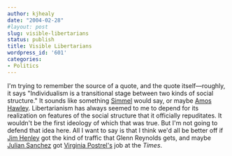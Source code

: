 ```yaml
---
author: kjhealy
date: "2004-02-28"
#layout: post
slug: visible-libertarians
status: publish
title: Visible Libertarians
wordpress_id: '601'
categories:
- Politics
---
```


I'm trying to remember the source of a quote, and the quote itself—roughly, it says "Individualism is a transitional stage between two kinds of social structure." It sounds like something [Simmel](http://socio.ch/sim/index_sim.htm) would say, or maybe [Amos Hawley](http://www.amazon.com/exec/obidos/ASIN/0226319849/kieranhealysw-20/ref=nosim/). Libertarianism has always seemed to me to depend for its realization on features of the social structure that it officially repuditates. It wouldn't be the first ideology of which that was true. But I'm not going to defend that idea here. All I want to say is that I think we'd all be better off if [Jim Henley](http://www.highclearing.com/archivesuo/week_2004_02_22.html#005104) got the kind of traffic that Glenn Reynolds gets, and maybe [Julian Sanchez](http://www.juliansanchez.com/notes.html) got [Virginia Postrel's](http://www.j-bradford-delong.net/movable_type/2004_archives/000339.html) job at the *Times*.
